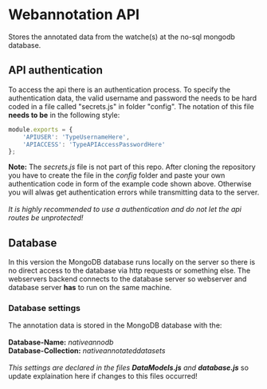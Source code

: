 # Webannotation API
Stores the annotated data from the watche(s) at the no-sql mongodb database.

## API authentication
To access the api there is an authentication process. To specify the authentication data, the valid username and password the needs to be hard coded in a file called "secrets.js" in folder "config". The notation of this file __needs to be__ in the following style:

```javascript
module.exports = {
    'APIUSER': 'TypeUsernameHere',
    'APIACCESS': 'TypeAPIAccessPasswordHere'
};
```

__Note:__ The *secrets.js* file is not part of this repo. After cloning the repository you have to create the file in the *config* folder and paste your own authentication code in form of the example code shown above. Otherwise you will alwas get authentication errors while transmitting data to the server.<br/>
<br/>
*It is highly recommended to use a authentication and do not let the api routes be unprotected!*

## Database
In this version the MongoDB database runs locally on the server so there is no direct access to the database via http requests or something else. The webservers backend connects to the database server so webserver and database server __has__ to run on the same machine.

### Database settings
The annotation data is stored in the MongoDB database with the:<br/>
<br/>
__Database-Name:__ *nativeannodb* <br/>
__Database-Collection:__ *nativeannotateddatasets*
<br/>
<br/>
*This settings are declared in the files __DataModels.js__ and __database.js__* so update explaination here if changes to this files occurred!